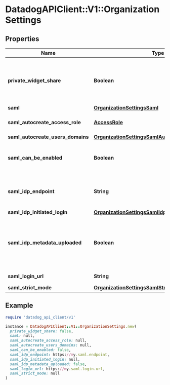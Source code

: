 # DatadogAPIClient::V1::OrganizationSettings

## Properties

| Name | Type | Description | Notes |
| ---- | ---- | ----------- | ----- |
| **private_widget_share** | **Boolean** | Whether or not the organization users can share widgets outside of Datadog. | [optional] |
| **saml** | [**OrganizationSettingsSaml**](OrganizationSettingsSaml.md) |  | [optional] |
| **saml_autocreate_access_role** | [**AccessRole**](AccessRole.md) |  | [optional][default to &#39;st&#39;] |
| **saml_autocreate_users_domains** | [**OrganizationSettingsSamlAutocreateUsersDomains**](OrganizationSettingsSamlAutocreateUsersDomains.md) |  | [optional] |
| **saml_can_be_enabled** | **Boolean** | Whether or not SAML can be enabled for this organization. | [optional] |
| **saml_idp_endpoint** | **String** | Identity provider endpoint for SAML authentication. | [optional] |
| **saml_idp_initiated_login** | [**OrganizationSettingsSamlIdpInitiatedLogin**](OrganizationSettingsSamlIdpInitiatedLogin.md) |  | [optional] |
| **saml_idp_metadata_uploaded** | **Boolean** | Whether or not a SAML identity provider metadata file was provided to the Datadog organization. | [optional] |
| **saml_login_url** | **String** | URL for SAML logging. | [optional] |
| **saml_strict_mode** | [**OrganizationSettingsSamlStrictMode**](OrganizationSettingsSamlStrictMode.md) |  | [optional] |

## Example

```ruby
require 'datadog_api_client/v1'

instance = DatadogAPIClient::V1::OrganizationSettings.new(
  private_widget_share: false,
  saml: null,
  saml_autocreate_access_role: null,
  saml_autocreate_users_domains: null,
  saml_can_be_enabled: false,
  saml_idp_endpoint: https://my.saml.endpoint,
  saml_idp_initiated_login: null,
  saml_idp_metadata_uploaded: false,
  saml_login_url: https://my.saml.login.url,
  saml_strict_mode: null
)
```

